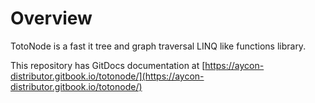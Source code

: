 # Overview

TotoNode is a fast it tree and graph traversal LINQ like functions library.

This repository has GitDocs documentation at [https://aycon-distributor.gitbook.io/totonode/](https://aycon-distributor.gitbook.io/totonode/)
